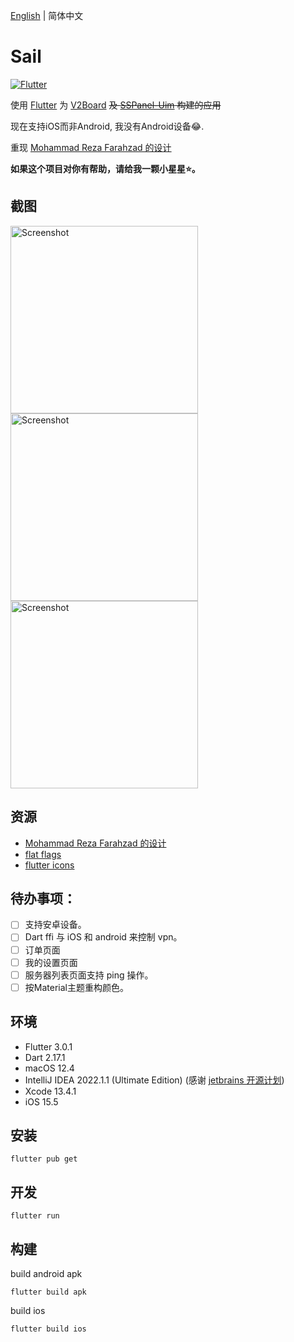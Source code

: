 [English](./README.md) | 简体中文

# Sail

[![Flutter](https://github.com/losgif/sail/actions/workflows/flutter.yml/badge.svg)](https://github.com/losgif/sail/actions/workflows/flutter.yml)

使用 [Flutter](https://github.com/flutter/flutter) 为 [V2Board](https://github.com/v2board/v2board) ~~及 [SSPanel-Uim](https://github.com/Anankke/SSPanel-Uim) 构建的应用~~  

现在支持iOS而非Android, 我没有Android设备😂.

重现 [Mohammad Reza Farahzad 的设计](https://dribbble.com/shots/14028358-VPN-App-Ui-Design?utm_source=Clipboard_Shot&utm_campaign=mrfarahzad&utm_content=VPN%20App%20Ui%20Design&utm_medium=Social_Share)

**如果这个项目对你有帮助，请给我一颗小星星⭐️。**

## 截图

<img src="https://user-images.githubusercontent.com/13404752/174476441-973c2a23-d0fe-4742-8d6c-df5b52635a97.png" width="300" alt="Screenshot">
<img src="https://user-images.githubusercontent.com/13404752/174476492-0ffbb49e-f903-4663-9b34-79f91c1c33ed.png" width="300" alt="Screenshot">
<img src="https://user-images.githubusercontent.com/13404752/110204822-1b29cc00-7eb0-11eb-8a95-a7c3ca7aa472.png" width="300" alt="Screenshot">

## 资源
- [Mohammad Reza Farahzad 的设计](https://dribbble.com/shots/14028358-VPN-App-Ui-Design?utm_source=Clipboard_Shot&utm_campaign=mrfarahzad&utm_content=VPN%20App%20Ui%20Design&utm_medium=Social_Share)
- [flat flags](https://github.com/wobblecode/flat-flags)
- [flutter icons](https://pub.dev/packages/flutter_icons)

## 待办事项：
- [ ] 支持安卓设备。
- [ ] Dart ffi 与 iOS 和 android 来控制 vpn。
- [ ] 订单页面
- [ ] 我的设置页面
- [ ] 服务器列表页面支持 ping 操作。
- [ ] 按Material主题重构颜色。

## 环境

- Flutter 3.0.1
- Dart 2.17.1
- macOS 12.4
- IntelliJ IDEA 2022.1.1 (Ultimate Edition) (感谢 [jetbrains 开源计划](https://www.jetbrains.com/opensource/))
- Xcode 13.4.1
- iOS 15.5

## 安装

```shell
flutter pub get
```

## 开发
```shell
flutter run
```

## 构建
build android apk
```shell
flutter build apk
```

build ios
```shell
flutter build ios
```
